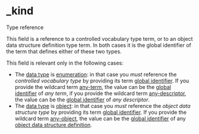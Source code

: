 # _kind

Type reference

This field is a reference to a controlled vocabulary type term, or to an object data structure definition type term. In both cases it is the global identifier of the term that defines either of these two types.

This field is relevant only in the following cases:

- The [data type](_type_) is [enumeration](_type_enum): in that case you *must* reference the *controlled vocabulary type* by providing its term [global identifier](_gid). If you provide the wildcard term [any-term](_any-term), the value can be the [global identifier](_gid) of *any term*, if you provide the wildcard term [any-descriptor](_any-descriptor), the value can be the [global identifier](_gid) of *any descriptor*.
- The [data type](_type_) is [object](_type_object): in that case you *must* reference the *object data structure type* by providing its term [global identifier](_gid). If you provide the wildcard term [any-object](_any-object), the value can be the [global identifier](_gid) of any [object data structure definition](_type_object).